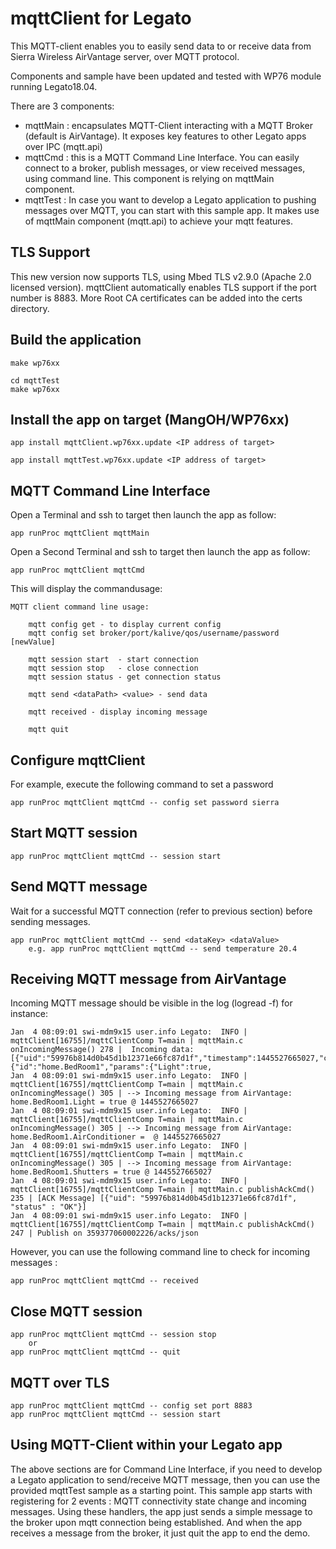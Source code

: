 mqttClient for Legato
============

This MQTT-client enables you to easily send data to or receive data from Sierra Wireless AirVantage server, over MQTT protocol.

Components and sample have been updated and tested with WP76 module running Legato18.04.

There are 3 components:

- mqttMain : encapsulates MQTT-Client interacting with a MQTT Broker (default is AirVantage). It exposes key features to other Legato apps over IPC (mqtt.api)
- mqttCmd  : this is a MQTT Command Line Interface. You can easily connect to a broker, publish messages, or view received messages, using command line. This component is relying on mqttMain component.
- mqttTest : In case you want to develop a Legato application to pushing messages over MQTT, you can start with this sample app. It makes use of mqttMain component (mqtt.api) to achieve your mqtt features.


TLS Support
---------------------
This new version now supports TLS, using Mbed TLS v2.9.0 (Apache 2.0 licensed version).
mqttClient automatically enables TLS support if the port number is 8883.
More Root CA certificates can be added into the certs directory.

Build the application
---------------------
~~~
make wp76xx

cd mqttTest
make wp76xx
~~~


Install the app on target (MangOH/WP76xx)
-----------------------------------------
~~~
app install mqttClient.wp76xx.update <IP address of target>

app install mqttTest.wp76xx.update <IP address of target>
~~~



MQTT Command Line Interface
-----------------------------------------
Open a Terminal and ssh to target then launch the app as follow:
~~~
app runProc mqttClient mqttMain
~~~


Open a Second Terminal and ssh to target then launch the app as follow:
~~~
app runProc mqttClient mqttCmd 
~~~
This will display the commandusage:
~~~
MQTT client command line usage:

    mqtt config get - to display current config
    mqtt config set broker/port/kalive/qos/username/password [newValue]

    mqtt session start  - start connection
    mqtt session stop   - close connection
    mqtt session status - get connection status

    mqtt send <dataPath> <value> - send data

    mqtt received - display incoming message

    mqtt quit
~~~


Configure mqttClient
--------------------
For example, execute the following command to set a password
~~~
app runProc mqttClient mqttCmd -- config set password sierra
~~~


Start MQTT session
------------------
~~~
app runProc mqttClient mqttCmd -- session start
~~~


Send MQTT message
-----------------
Wait for a successful MQTT connection (refer to previous section) before sending messages.
~~~
app runProc mqttClient mqttCmd -- send <dataKey> <dataValue>
	e.g. app runProc mqttClient mqttCmd -- send temperature 20.4
~~~


Receiving MQTT message from AirVantage
--------------------------------------
Incoming MQTT message should be visible in the log (logread -f)
for instance:
~~~
Jan  4 08:09:01 swi-mdm9x15 user.info Legato:  INFO | mqttClient[16755]/mqttClientComp T=main | mqttMain.c onIncomingMessage() 278 |  Incoming data: [{"uid":"59976b814d0b45d1b12371e66fc87d1f","timestamp":1445527665027,"command":{"id":"home.BedRoom1","params":{"Light":true,
Jan  4 08:09:01 swi-mdm9x15 user.info Legato:  INFO | mqttClient[16755]/mqttClientComp T=main | mqttMain.c onIncomingMessage() 305 | --> Incoming message from AirVantage: home.BedRoom1.Light = true @ 1445527665027
Jan  4 08:09:01 swi-mdm9x15 user.info Legato:  INFO | mqttClient[16755]/mqttClientComp T=main | mqttMain.c onIncomingMessage() 305 | --> Incoming message from AirVantage: home.BedRoom1.AirConditioner =  @ 1445527665027
Jan  4 08:09:01 swi-mdm9x15 user.info Legato:  INFO | mqttClient[16755]/mqttClientComp T=main | mqttMain.c onIncomingMessage() 305 | --> Incoming message from AirVantage: home.BedRoom1.Shutters = true @ 1445527665027
Jan  4 08:09:01 swi-mdm9x15 user.info Legato:  INFO | mqttClient[16755]/mqttClientComp T=main | mqttMain.c publishAckCmd() 235 | [ACK Message] [{"uid": "59976b814d0b45d1b12371e66fc87d1f", "status" : "OK"}]
Jan  4 08:09:01 swi-mdm9x15 user.info Legato:  INFO | mqttClient[16755]/mqttClientComp T=main | mqttMain.c publishAckCmd() 247 | Publish on 359377060002226/acks/json
~~~
However, you can use the following command line to check for incoming messages :
~~~
app runProc mqttClient mqttCmd -- received
~~~

Close MQTT session
-----------------
~~~
app runProc mqttClient mqttCmd -- session stop
	or
app runProc mqttClient mqttCmd -- quit
~~~

MQTT over TLS
-------------
~~~
app runProc mqttClient mqttCmd -- config set port 8883
app runProc mqttClient mqttCmd -- session start
~~~


Using MQTT-Client within your Legato app
-----------------------------------------
The above sections are for Command Line Interface, if you need to develop a Legato application to send/receive MQTT message, then you can use the provided mqttTest sample as a starting point.
This sample app starts with registering for 2 events : MQTT connectivity state change and incoming messages.
Using these handlers, the app just sends a simple message to the broker upon mqtt connection being established. And when the app receives a message from the broker, it just quit the app to end the demo.
